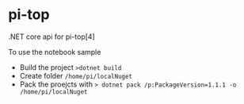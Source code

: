 # pi-top
.NET core api for pi-top[4]

To use the notebook sample

 * Build the project ```>dotnet build```
 * Create folder ```/home/pi/localNuget```
 * Pack the proejcts with ```> dotnet pack /p:PackageVersion=1.1.1 -o /home/pi/localNuget```
  
